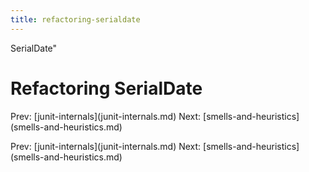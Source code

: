 ```yaml
---
title: refactoring-serialdate
---
```


SerialDate\"

# Refactoring SerialDate

Prev: \[junit-internals](junit-internals.md) Next:
\[smells-and-heuristics](smells-and-heuristics.md)

Prev: \[junit-internals](junit-internals.md) Next:
\[smells-and-heuristics](smells-and-heuristics.md)
